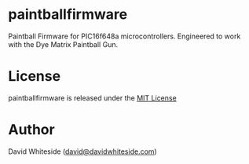 paintballfirmware
=================

Paintball Firmware for PIC16f648a microcontrollers. Engineered to work with the Dye Matrix Paintball Gun.

License
=====

paintballfirmware is released under the [MIT License](LICENSE.md)

Author
====

David Whiteside (<david@davidwhiteside.com>)
